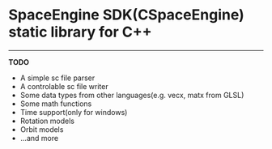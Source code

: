 # SpaceEngine SDK(CSpaceEngine) static library for C++

---

**TODO**
 * A simple sc file parser
 * A controlable sc file writer
 * Some data types from other languages(e.g. vecx, matx from GLSL)
 * Some math functions
 * Time support(only for windows)
 * Rotation models
 * Orbit models
 * ...and more

